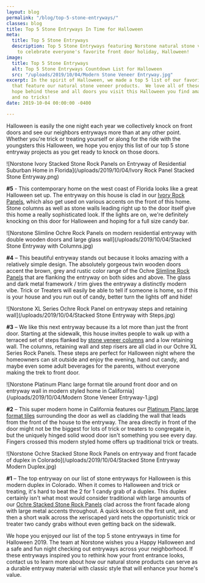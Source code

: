 ```yaml
---
layout: blog
permalink: "/blog/top-5-stone-entryways/"
classes: blog
title: Top 5 Stone Entryways In Time for Halloween
meta:
  title: Top 5 Stone Entryways
  description: Top 5 Stone Entryways featuring Norstone natural stone veneer products
    to celebrate everyone's favorite front door holiday, Halloween!
image:
  title: Top 5 Stone Entryways
  alt: Top 5 Stone Entryways Countdown List for Halloween
  src: "/uploads/2019/10/04/Modern Stone Veneer Entryway.jpg"
excerpt: In the spirit of Halloween, we made a top 5 list of our favorite entryways
  that feature our natural stone veneer products.  We love all of these projects and
  hope behind these and all doors you visit this Halloween you find amazing treats
  and no tricks!
date: 2019-10-04 00:00:00 -0400

---
```

Halloween is easily the one night each year we collectively knock on front doors and see our neighbors entryways more than at any other point. Whether you're trick or treating yourself or along for the ride with the youngsters this Halloween, we hope you enjoy this list of our top 5 stone entryway projects as you get ready to knock on those doors.

![Norstone Ivory Stacked Stone Rock Panels on Entryway of Residential Suburban Home in Florida](/uploads/2019/10/04/Ivory Rock Panel Stacked Stone Entryway.png)

**#5** - This contemporary home on the west coast of Florida looks like a great Halloween set up. The entryway on this house is clad in our [Ivory Rock Panels](https://www.norstoneusa.com/products/rock-panels/ivory/), which also get used on various accents on the front of this home. Stone columns as well as stone walls leading right up to the door itself give this home a really sophisticated look. If the lights are on, we're definitely knocking on this door for Halloween and hoping for a full size candy bar.

![Norstone Slimline Ochre Rock Panels on modern residential entryway with double wooden doors and large glass wall](/uploads/2019/10/04/Stacked Stone Entryway with Columns.jpg)

**#4** – This beautiful entryway stands out because it looks amazing with a relatively simple design. The absolutely gorgeous twin wooden doors accent the brown, grey and rustic color range of the Ochre [Slimline Rock Panels](https://www.norstoneusa.com/blog/norstone-slim-line-budget-stone-veneer/) that are flanking the entryway on both sides and above. The glass and dark metal framework / trim gives the entryway a distinctly modern vibe. Trick or Treaters will easily be able to tell if someone is home, so if this is your house and you run out of candy, better turn the lights off and hide!

![Norstone XL Series Ochre Rock Panel on entryway steps and retaining wall](/uploads/2019/10/04/Stacked Stone Entryway with Steps.jpg)

**#3** – We like this next entryway because its a lot more than just the front door. Starting at the sidewalk, this house invites people to walk up with a terraced set of steps flanked by [stone veneer columns](https://www.norstoneusa.com/blog/stone-veneer-columns-norstone-classroom-series/) and a low retaining wall. The columns, retaining wall and step risers are all clad in our Ochre XL Series Rock Panels. These steps are perfect for Halloween night where the homeowners can sit outside and enjoy the evening, hand out candy, and maybe even some adult beverages for the parents, without everyone making the trek to front door.

![Norstone Platinum Planc large format tile around front door and on entryway wall in modern styled home in California](/uploads/2019/10/04/Modern Stone Veneer Entryway-1.jpg)

**#2** – This super modern home in California features our [Platinum Planc large format tiles](https://www.norstoneusa.com/products/large-format-stone-veneer/platinum/) surrounding the door as well as cladding the wall that leads from the front of the house to the entryway. The area directly in front of the door might not be the biggest for lots of trick or treaters to congregate in, but the uniquely hinged solid wood door isn't something you see every day. Fingers crossed this modern styled home offers up traditional trick or treats.

![Norstone Ochre Stacked Stone Rock Panels on entryway and front facade of duplex in Colorado](/uploads/2019/10/04/Stacked Stone Entryway Modern Duplex.jpg)

**#1** – The top entryway on our list of stone entryways for Halloween is this modern duplex in Colorado. When it comes to Halloween and trick or treating, it's hard to beat the 2 for 1 candy grab of a duplex. This duplex certainly isn't what most would consider traditional with large amounts of our [Ochre Stacked Stone Rock Panels](https://www.norstoneusa.com/gallery/rock-panels/ochre/) clad across the front facade along with large metal accents throughout. A quick knock on the first unit, and then a short walk across the xeriscaped yard nets the opportunistic trick or treater two candy grabs without even getting back on the sidewalk.

We hope you enjoyed our list of the top 5 stone entryways in time for Halloween 2019. The team at Norstone wishes you a Happy Halloween and a safe and fun night checking out entryways across your neighborhood. If these entryways inspired you to rethink how your front entrance looks, contact us to learn more about how our natural stone products can serve as a durable entryway material with classic style that will enhance your home's value.